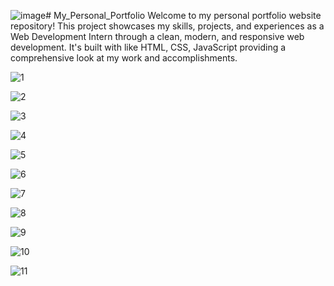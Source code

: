 ![image](https://github.com/user-attachments/assets/f5c5e587-c38d-42e0-b5b0-4569ce3b9826)# My_Personal_Portfolio
Welcome to my personal portfolio website repository! 
This project showcases my skills, projects, and experiences as a Web Development Intern through a clean, modern, and responsive web development. 
It's built with like HTML, CSS, JavaScript providing a comprehensive look at my work and accomplishments.

![1](https://github.com/user-attachments/assets/443bd9cd-4df5-4baf-a568-c22cbfa17832)

![2](https://github.com/user-attachments/assets/37083d92-6f6f-458a-971c-71e946a33ccd)

![3](https://github.com/user-attachments/assets/d63db761-b37d-479f-8688-c116ec398c66)

![4](https://github.com/user-attachments/assets/fd5e54e1-e6cc-4b22-a9ce-a7ff86f3944a)

![5](https://github.com/user-attachments/assets/9a99cd69-003b-460a-a205-0c6ab72df58c)

![6](https://github.com/user-attachments/assets/69ab8daa-5817-4f22-b475-bfef154d187f)

![7](https://github.com/user-attachments/assets/77962798-78e7-4e88-9736-93b228f5a03c)

![8](https://github.com/user-attachments/assets/47372672-1ceb-4667-b06d-c7adc03ecfcb)

![9](https://github.com/user-attachments/assets/9b0620bc-8a5d-4d6b-bcb5-338e6650ae71)

![10](https://github.com/user-attachments/assets/3ec8a4c9-6e3f-4cb2-8a24-31eb0c32cebf)

![11](https://github.com/user-attachments/assets/6b157fb5-d2d0-4e1a-acc5-6b037ccea0e9)
